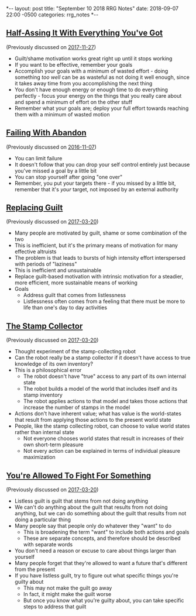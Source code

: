 *--
layout: post
title: "September 10 2018 RRG Notes"
date: 2018-09-07 22:00 -0500
categories: rrg_notes
*--
## [Half-Assing It With Everything You've Got](http://mindingourway.com/half-assing-it-with-everything-youve-got/)

(Previously discussed on [2017-11-27](https://palegreendot.net/rrg_notes/2017/11/27/rrg-reading-notes.html#half-assing-it-with-everything-youve-got))

* Guilt/shame motivation works great right up until it stops working
* If you want to be effective, remember your goals
* Accomplish your goals with a minimum of wasted effort - doing something _too well_ can be as wasteful as not doing it well enough, since it takes away time from you accomplishing the next thing
* You don't have enough energy or enough time to do everything perfectly - focus your energy on the things that you really care about and spend a minimum of effort on the other stuff
* Remember what your goals are; deploy your full effort towards reaching them with a minimum of wasted motion

## [Failing With Abandon](http://mindingourway.com/failing-with-abandon/)

(Previously discussed on [2016-11-07](https://palegreendot.net/rrg_notes/2016/11/07/rrg-reading-notes.html#nate-soares-failing-with-abandon))

* You can limit failure
* It doesn't follow that you can drop your self control entirely just because you've missed a goal by a little bit
* You can stop yourself after going "one over"
* Remember, you put your targets there - if you missed by a little bit, remember that it's *your* target, not imposed by an external authority

## [Replacing Guilt](http://mindingourway.com/replacing-guilt/)

(Previously discussed on [2017-03-20](https://palegreendot.net/rrg_notes/2017/03/20/rrg-reading-notes.html#replacing-guilt))

* Many people are motivated by guilt, shame or some combination of the two
* This is inefficient, but it's the primary means of motivation for many effective altruists
* The problem is that leads to bursts of high intensity effort interspersed with periods of "laziness"
* This is inefficient and unsustainable
* Replace guilt-based motivation with intrinsic motivation for a steadier, more efficient, more sustainable means of working
* Goals
  * Address guilt that comes from listlessness
  * Listlessness often comes from a feeling that there must be more to life than one's day to day activities

## [The Stamp Collector](http://mindingourway.com/the-stamp-collector/)

(Previously discussed on [2017-03-20](https://palegreendot.net/rrg_notes/2017/03/20/rrg-reading-notes.html#the-stamp-collector))

* Thought experiment of the stamp-collecting robot
* Can the robot really be a stamp collector if it doesn't have access to true knowledge of its own inventory?
* This is a philosophical error
  * The robot doesn't have "true" access to any part of its own internal state
  * The robot builds a model of the world that includes itself and its stamp inventory
  * The robot applies actions to that model and takes those actions that increase the number of stamps in the model
* Actions don't have inherent value; what has value is the world-states that result from applying those actions to the present world state
* People, like the stamp collecting robot, can choose to value world states rather than internal state
  * Not everyone chooses world states that result in increases of their own short-term pleasure
  * Not every action can be explained in terms of individual pleasure maximization

## [You're Allowed To Fight For Something](http://mindingourway.com/youre-allowed-to-fight-for-something/)

(Previously discussed on [2017-03-20](https://palegreendot.net/rrg_notes/2017/03/20/rrg-reading-notes.html#replacing-guilt#youre-allowed-to-fight-for-something))

* Listless guilt is guilt that stems from not doing anything
* We can't do anything about the guilt that results from not doing anything, but we can do something about the guilt that results from not doing a particular thing
* Many people say that people only do whatever they "want" to do
  * This is broadening the term "want" to include both actions and goals
  * These are separate concepts, and therefore should be described with separate words
* You don't need a reason or excuse to care about things larger than yourself
* Many people forget that they're allowed to want a future that's different from the present
* If you have listless guilt, try to figure out what specific things you're guilty about
  * This may not make the guilt go away
  * In fact, it might make the guilt worse
  * But once you know what you're guilty about, you can take specific steps to address that guilt

